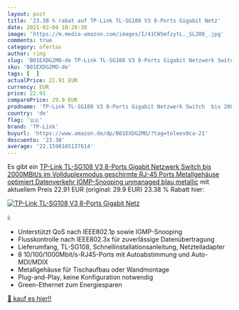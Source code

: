 ```yaml
---
layout: post
title: '23.38 % rabat auf TP-Link TL-SG108 V3 8-Ports Gigabit Netz'
date: 2021-02-04 10:20:30
image: 'https://m.media-amazon.com/images/I/41CWSmfzytL._SL200_.jpg'
comments: true
category: ofertas
author: ring
slug: 'B01EXDG2MO-de TP-Link TL-SG108 V3 8-Ports Gigabit Netzwerk Switch bis...'
sku: 'B01EXDG2MO-de'
tags: [  ]
actualPrice: 22.91 EUR
currency: EUR
price: 22.91
comparePrice: 29.9 EUR
prodname: 'TP-Link TL-SG108 V3 8-Ports Gigabit Netzwerk Switch  bis 2000MBit/s im Vollduplexmodus  geschirmte RJ-45 Ports  Metallgehäuse  optimiert Datenverkehr  IGMP-Snooping  unmanaged  blau metallic'
country: 'de'
flag: '🇩🇪'
brand: 'TP-Link'
buyurl: 'https://www.amazon.de/dp/B01EXDG2MO/?tag=tolees0ca-21'
descuento: '23.38'
average: '22.1598165137614'
---
```


Es gibt ein [TP-Link TL-SG108 V3 8-Ports Gigabit Netzwerk Switch  bis 2000MBit/s im Vollduplexmodus  geschirmte RJ-45 Ports  Metallgehäuse  optimiert Datenverkehr  IGMP-Snooping  unmanaged  blau metallic](https://www.amazon.de/dp/B01EXDG2MO/?tag=tolees0ca-21) mit aktuellem Preis 22.91 EUR (original: 29.9 EUR) 23.38 % Rabatt hier:

[![TP-Link TL-SG108 V3 8-Ports Gigabit Netz](https://m.media-amazon.com/images/I/41CWSmfzytL._SL200_.jpg)](https://www.amazon.de/dp/B01EXDG2MO/?tag=tolees0ca-21)

ℹ️:

- Unterstützt QoS nach IEEE802.1p sowie IGMP-Snooping
- Flusskontrolle nach IEEE802.3x für zuverlässige Datenübertragung
- Lieferumfang, TL-SG108, Schnellinstallationsanleitung, Netzteiladapter
- 8 10/100/1000Mbit/s-RJ45-Ports mit Autoabstimmung und Auto-MDI/MDIX
- Metallgehäuse für Tischaufbau oder Wandmontage
- Plug-and-Play, keine Konfiguration notwendig
- Green-Ethernet zum Energiesparen

[🛒 kauf es hier!!](https://www.amazon.de/dp/B01EXDG2MO/?tag=tolees0ca-21)
